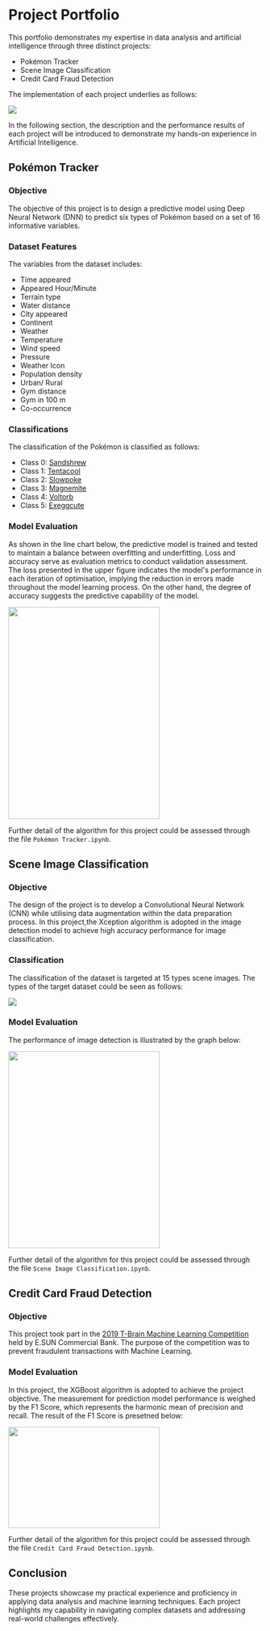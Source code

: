 # Project Portfolio

This portfolio demonstrates my expertise in data analysis and artificial intelligence through three distinct projects:  

* Pokémon Tracker
* Scene Image Classification
* Credit Card Fraud Detection

The implementation of each project underlies as follows: 

![](Material/Flowchart.png)

In the following section, the description and the performance results of each project will be introduced to demonstrate my hands-on experience in Artificial Intelligence.

## Pokémon Tracker

### Objective
The objective of this project is to design a predictive model using Deep Neural Network (DNN) to predict six types of Pokémon based on a set of 16 informative variables. 

### Dataset Features
The variables from the dataset includes:

- Time appeared 
- Appeared Hour/Minute
- Terrain type
- Water distance
- City appeared
- Continent
- Weather
- Temperature
- Wind speed
- Pressure
- Weather Icon
- Population density
- Urban/ Rural
- Gym distance
- Gym in 100 m
- Co-occurrence

### Classifications
The classification of the Pokémon is classified as follows:

- Class 0: [Sandshrew](https://bulbapedia.bulbagarden.net/wiki/Sandshrew_(Pokémon))
- Class 1: [Tentacool](https://bulbapedia.bulbagarden.net/wiki/Tentacool_(Pokémon))
- Class 2: [Slowpoke](https://bulbapedia.bulbagarden.net/wiki/Slowpoke_(Pokémon))
- Class 3: [Magnemite](https://bulbapedia.bulbagarden.net/wiki/Magnemite_(Pokémon))
- Class 4: [Voltorb](https://bulbapedia.bulbagarden.net/wiki/Voltorb_(Pokémon))
- Class 5: [Exeggcute](https://bulbapedia.bulbagarden.net/wiki/Exeggcute_(Pokémon))

### Model Evaluation
As shown in the line chart below, the predictive model is trained and tested to maintain a balance between overfitting and underfitting. Loss and accuracy serve as evaluation metrics to conduct validation assessment. The loss presented in the upper figure indicates the model's performance in each iteration of optimisation, implying the reduction in errors made throughout the model learning process. On the other hand, the degree of accuracy suggests the predictive capability of the model.

<img src="https://github.com/HsxinDy/Hsin-Yi/blob/4006c8b5a47d7ff031d36423937cf9c05958c582/Material/Poke%CC%81mon%20Tracker%20Result.png" width="300" height="420">

Further detail of the algorithm for this project could be assessed through the file `Pokémon Tracker.ipynb`.

## Scene Image Classification

### Objective
The design of the project is to develop a Convolutional Neural Network (CNN) while utilising data augmentation within the data preparation process. In this project,the Xception algorithm is adopted in the image detection model to achieve high accuracy performance for image classification.

### Classification
The classification of the dataset is targeted at 15 types scene images. The types of the target dataset could be seen as follows:

![](Material/CNN.png)

### Model Evaluation
The performance of image detection is illustrated by the graph below: 

<img src="https://github.com/HsxinDy/Hsin-Yi/blob/4006c8b5a47d7ff031d36423937cf9c05958c582/Material/Image%20Detection%20Result.png" width="300" height="390">


Further detail of the algorithm for this project could be assessed through the file `Scene Image Classification.ipynb`.

## Credit Card Fraud Detection

### Objective
This project took part in the [2019 T-Brain Machine Learning Competition](https://tbrain.trendmicro.com.tw/Competitions/Details/10) held by E.SUN Commercial Bank. The purpose of the competition was to prevent fraudulent transactions with Machine Learning. 

### Model Evaluation
In this project, the XGBoost algorithm is adopted to achieve the project objective. The measurement for prediction model performance is weighed by the F1 Score, which represents the harmonic mean of precision and recall. The result of the F1 Score is presetned below:

<img src="https://github.com/HsxinDy/Hsin-Yi/blob/b4075a6a58d5328bd97305725c46c2a0175f8c03/Material/Credit%20Card%20Fraud%20Detection%20Result.png" width="300" height="200">

Further detail of the algorithm for this project could be assessed through the file `Credit Card Fraud Detection.ipynb`.

## Conclusion
These projects showcase my practical experience and proficiency in applying data analysis and machine learning techniques. Each project highlights my capability in navigating complex datasets and addressing real-world challenges effectively.

